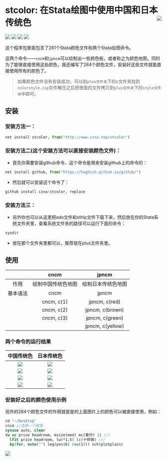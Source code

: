 stcolor: 在Stata绘图中使用中国和日本传统色<img src="https://github.com/czxa/Web_data_Source/raw/master/e_learning.png" align="right" />
========================================================
[![](https://img.shields.io/badge/My-Stata-brightgreen.svg?style=plastic)](http://www.czxa.top) [![](https://img.shields.io/badge/github-Stata-orange.svg?style=plastic)](http://www.czxa.top) [![](https://img.shields.io/badge/platform-Mac_OS|Windows_OS-orange.svg?style=plastic)](http://www.czxa.top) [![](https://img.shields.io/badge/Fork-0-orange.svg?style=social)](http://www.czxa.top)

这个程序包里面包含了281个Stata颜色文件和两个Stata绘图命令。

这两个命令——`cncm`和`jpncm`可以绘制出一些颜色板，或者称之为颜色地图。同时为了能够直接使用这些颜色，我还编写了284个颜色文件，安装好这些文件就能直接使用所有的颜色了。

> 如果颜色文件没有安装成功，可以到`plus文件夹`下的c文件夹找到`colorstyle.zip`文件解压之后把里面的文件拷贝到`plus文件夹`下的`style文件夹`中即可。

## 安装

### 安装方法一：

```py
net install stcolor, from("http://www.czxa.top/stcolor")
```

### 安装方法二(这个安装方法可以直接安装颜色文件)：

* 首先你需要安装github命令，这个命令是用来安装github上的命令的：

```py
net install github, from("https://haghish.github.io/github/")
```

* 然后就可以安装这个命令了：

```py
github install czxa/stcolor, replace
```

### 安装方法三：

* 另外你也可以从这里把ado文件和sthlp文件下载下来，然后放在你的Stata系统文件夹里，查看系统文件夹的路径可以运行下面的命令：

```js
sysdir
```

* 放在那个文件夹里都可以，推荐放在plus文件夹里。


## 使用
&nbsp;|cncm|jpncm
:---:|:---:|:---:
作用|绘制中国传统色地图|绘制日本传统色地图
基本语法| cncm | jpncm
&nbsp;|cncm, c(1)|jpncm, c(red)
&nbsp;|cncm, c(2)|jpncm, c(brown)
&nbsp;|cncm, c(3)|jpncm, c(green)
&nbsp;|&nbsp;|jpncm, c(yellow)

### 两个命令的运行结果

中国传统色|日本传统色
:---:|:---:
![](http://www.czxa.top/mr/20180716a5.png)| ![](http://www.czxa.top/mr/20180716a8.png)
![](http://www.czxa.top/mr/20180716a6.png)| ![](http://www.czxa.top/mr/20180716a9.png)
![](http://www.czxa.top/mr/20180716a7.png)| ![](http://www.czxa.top/mr/20180716a10.png)
![](http://www.czxa.top/mr/20180716a5.png)| ![](http://www.czxa.top/mr/20180716a11.png)

### 安装好之后的颜色使用示例
另外的284个颜色文件的作用就是是的上面图片上的颜色可以被直接使用，例如：

```stata
cd "~/Desktop"
cncm //选择一个颜色
sysuse auto, clear
tw sc price headroom, msize(med) mc(章丹) || ///
  lfit price headroom, lw(*1.5) lc(十样锦) ///
  by(for, note("") leg(pos(6) row(1))) sch(plotplain)
```

![](http://www.czxa.top/mr/20180716a12.png)
